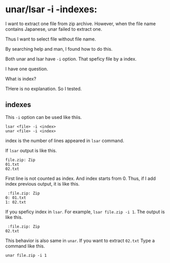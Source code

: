 unar/lsar -i -indexes:
=======

I want to extract one file from zip archive.
However, when the file name contains Japanese, 
unar failed to extract one.

Thus I want to select file without file name.

By searching help and man, I found how to do this.

Both unar and lsar have `-i` option.
That speficy file by a index.

I have one question.

What is index?

THere is no explanation.
So I tested.

indexes
-----------

This `-i` option can be used like thiis.

```
lsar <file> -i <index>
unar <file> -i <index>
```

index is the number of lines appeared in `lsar` command.

If `lsar` output is like this.

```
file.zip: Zip
01.txt
02.txt
```
First line is not counted as index.
And index starts from 0.
Thus, if I add index previous output, it is like this.

```
 :file.zip: Zip
0: 01.txt
1: 02.txt
```

If you speficy index in `lsar`.
For example, `lsar file.zip -i 1`. The output is like this.

```
 :file.zip: Zip
02.txt
```

This behavior is also same in `unar`.
If you want to extract `02.txt`
Type a command like this.

```
unar file.zip -i 1
```
